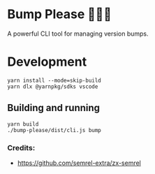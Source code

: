 # Bump Please 🤜💥🤛

A powerful CLI tool for managing version bumps.


# Development
```
yarn install --mode=skip-build
yarn dlx @yarnpkg/sdks vscode
```

## Building and running
```
yarn build
./bump-please/dist/cli.js bump
```

### Credits:

* https://github.com/semrel-extra/zx-semrel
